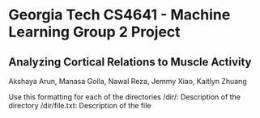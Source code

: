 # Georgia Tech CS4641 - Machine Learning Group 2 Project
## Analyzing Cortical Relations to Muscle Activity
Akshaya Arun, Manasa Golla, Nawal Reza, Jemmy Xiao, Kaitlyn Zhuang

Use this formatting for each of the directories
/dir/: Description of the directory
/dir/file.txt: Description of the file